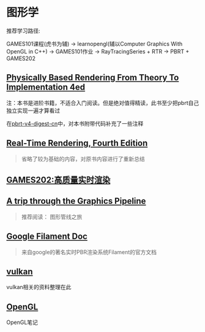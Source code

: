 # 图形学

推荐学习路径:

GAMES101课程(虎书为辅) -> learnopengl(辅以Computer Graphics With OpenGL in C++) -> GAMES101作业 -> RayTracingSeries + RTR -> PBRT + GAMES202

## [Physically Based Rendering From Theory To Implementation 4ed](pbrt4ed/pbrt4ed.md)

注：本书是进阶书籍，不适合入门阅读。但是绝对值得精读，此书至少把pbrt自己独立实现一遍才算看过

在[pbrt-v4-digest-cn](https://github.com/Ryu613/pbrt-v4-digest-cn)中，对本书附带代码补充了一些注释

## [Real-Time Rendering, Fourth Edition](rtr4/rtr4.md)

> 省略了较为基础的内容，对原书内容进行了重新总结

## [GAMES202:高质量实时渲染](GAMES202/GAMES202.md)

## [A trip through the Graphics Pipeline](tripToGP.md)

> 推荐阅读： 图形管线之旅

## [Google Filament Doc](filament/official_doc.md)

> 来自google的著名实时PBR渲染系统Filament的官方文档

## [vulkan](vulkan/readme.md)

vulkan相关的资料整理在此

## [OpenGL](opengl/toc.adoc)

OpenGL笔记
